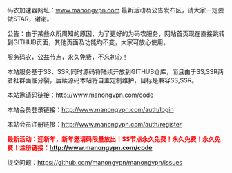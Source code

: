 码农加速器网址：www.manongvpn.com 最新活动及公告发布区，请大家一定要做STAR，谢谢。

公告：由于某些众所周知的原因，为了更好的为码农服务，网站首页现在直接跳转到GITHUB页面，其他页面及功能均不变，大家可放心使用。

服务码农，公益节点，永久免费，不忘初心！

本站服务基于SS、SSR,同时源码将陆续开放到GITHUB仓库，而且由于SS,SSR两者社群面临分裂，后续源码本站将自主定制维护，目标是兼容SS,SSR。

本站邀请码链接：http://www.manongvpn.com/code

本站会员登录链接：http://www.manongvpn.com/auth/login

本站会员注册链接：http://www.manongvpn.com/auth/register

<b><font color=red>最新活动：迎新年，新年邀请码限量放出！SS节点永久免费！永久免费！永久免费！注册链接：http://www.manongvpn.com/code </font></b>

提交问题：https://github.com/manongvpn/manongvpn/issues

